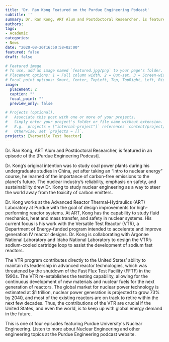 ```yaml
---
title: 'Dr. Ran Kong Featured on the Purdue Engineering Podcast'
subtitle: ''
summary: Dr. Ran Kong, ART Alum and Postdoctoral Researcher, is featured on an episode of the Purdue Engineering Podcast discussing work on the Versatile Test Reactor Project 
authors:
tags:
- Academic
categories:
- News
date: "2020-08-26T16:50:58+02:00"
featured: false
draft: false

# Featured image
# To use, add an image named `featured.jpg/png` to your page's folder.
# Placement options: 1 = Full column width, 2 = Out-set, 3 = Screen-width
# Focal point options: Smart, Center, TopLeft, Top, TopRight, Left, Right, BottomLeft, Bottom, BottomRight
image:
  placement: 2
  caption: ""
  focal_point: ""
  preview_only: false

# Projects (optional).
#   Associate this post with one or more of your projects.
#   Simply enter your project's folder or file name without extension.
#   E.g. `projects = ["internal-project"]` references `content/project/deep-learning/index.md`.
#   Otherwise, set `projects = []`.
projects: [Versatile Test Reactor]
---
```


Dr. Ran Kong, ART Alum and Postdoctoral Researcher, is featured in an episode of the [Purdue Engineering Podcast]. 

Dr. Kong’s original intention was to study coal power plants during his undergraduate studies in China, yet after taking an “intro to nuclear energy” course, he learned of the importance of carbon-free emissions to the planet’s future. The nuclear industry’s reliability, emphasis on safety, and sustainability drew Dr. Kong to study nuclear engineering as a way to steer the world away from the toxicity of carbon emitters.

Dr. Kong works at the Advanced Reactor Thermal-Hydraulics (ART) Laboratory at Purdue with the goal of design improvements for high-performing reactor systems. At ART, Kong has the capability to study fluid mechanics, heat and mass transfer, and safety in nuclear systems. His current focus is his work with the Versatile Test Reactor (VTR), a Department of Energy-funded program intended to accelerate and improve generation IV reactor designs. Dr. Kong is collaborating with Argonne National Laboratory and Idaho National Laboratory to design the VTR’s sodium-cooled cartridge loop to assist the development of sodium fast reactors.

The VTR program contributes directly to the United States’ ability to maintain its leadership in advanced reactor technologies, which was threatened by the shutdown of the Fast Flux Test Facility (FFTF) in the 1990s. The VTR re-establishes the testing capability, allowing for the continuous development of new materials and nuclear fuels for the next generation of reactors. The global market for nuclear power technology is estimated at $1 trillion, nuclear power generation is projected to grow 73% by 2040, and most of the existing reactors are on track to retire within the next few decades. Thus, the contributions of the VTR are crucial if the United States, and even the world, is to keep up with global energy demand in the future.

This is one of four episodes featuring Purdue University's Nuclear Engineering. Listen to more about Nuclear Engineering and other engineering topics at the Purdue Engineering podcast website. 
